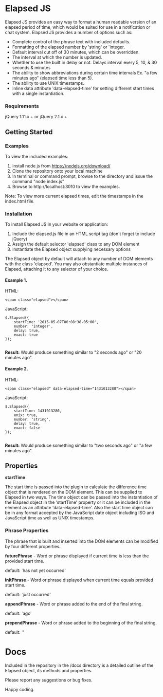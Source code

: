 # Elapsed JS
Elapsed JS provides an easy way to format a human readable version of an elapsed period of time, which would be suited for use in a notification or chat system. Elapsed JS provides a number of options such as: 

* Complete control of the phrase text with included defaults.
* Formatting of the elapsed number by 'string' or 'integer.
* Default interval cut off of 30 minutes, which can be overridden.
* The interval at which the number is updated.
* Whether to use the built in delay or not. Delays interval every 5, 10, & 30 seconds & minutes
* The ability to show abbreviations during certain time intervals Ex. "a few minutes ago" (elapsed time less than 5).
* The ability to use UNIX timestamps.
* Inline data attribute 'data-elapsed-time' for setting different start times with a single instantiation.

### Requirements
jQuery 1.11.x + or jQuery 2.1.x +

## Getting Started

### Examples

To view the included examples:

1. Install node.js from https://nodejs.org/download/
2. Clone the repository onto your local machine
3. In terminal or command prompt, browse to the directory and issue the command "node index.js"
4. Browse to http://localhost:3010 to view the examples. 

Note: To view more current elapsed times, edit the timestamps in the index.html file.

### Installation

To install Elapsed JS in your website or application:

1. Include the elapsed.js file in an HTML script tag (don't forget to include jQuery)
2. Assign the default selector 'elapsed' class to any DOM element
3. Instantiate the Elapsed object supplying necessary options

The Elapsed object by default will attach to any number of DOM elements with the class 'elapsed'. You may also obstantiate multiple instances of Elapsed, attaching it to any selector of your choice.

#### Example 1.

HTML:
```
<span class="elapsed"></span>
```
JavaScript:
```
$.Elapsed({
	startTime: '2015-05-07T00:08:38-05:00',
	number: 'integer',
	delay: true,
	exact: true
});
		
```
**Result:**
Would produce something similar to "2 seconds ago" or "20 minutes ago".

#### Example 2.

HTML:
```
<span class="elapsed" data-elapsed-time="1431013280"></span>
```
JavaScript:
```
$.Elapsed({
	startTime: 1431013280,
	unix: true,
	number: 'string',
	delay: true,
	exact: false
});
		
```
**Result:**
Would produce something similar to "two seconds ago" or "a few minutes ago".


## Properties

**startTime**

The start time is passed into the plugin to calculate the difference time object that is rendered on the DOM element. This can be supplied to Elapsed in two ways.  The time object can be passed into the instantiation of the Elapsed object in the 'startTime' property or it can be included in the element as an attribute 'data-elapsed-time'.
Also the start time object can be in any format accepted by the JavaScript date object including ISO and JavaScript time as well as UNIX timestamps. 


### Phrase Properties

The phrase that is built and inserted into the DOM elements can be modified by four different properties.

**futurePhrase** - Word or phrase displayed if current time is less than the provided start time. 
  
  default: 'has not yet occurred'

**initPhrase** - Word or phrase displayed when current time equals provided start time.
  
  default: 'just occurred'

**appendPhrase** - Word or phrase added to the end of the final string.
  
  default: 'ago'
  
**prependPhrase** - Word or phrase added to the beginning of the final string.
  
  default: ''
  

# Docs

Included in the repository in the /docs directory is a detailed outline of the Elapsed object, its methods and properties.

Please report any suggestions or bug fixes.

Happy coding. 
